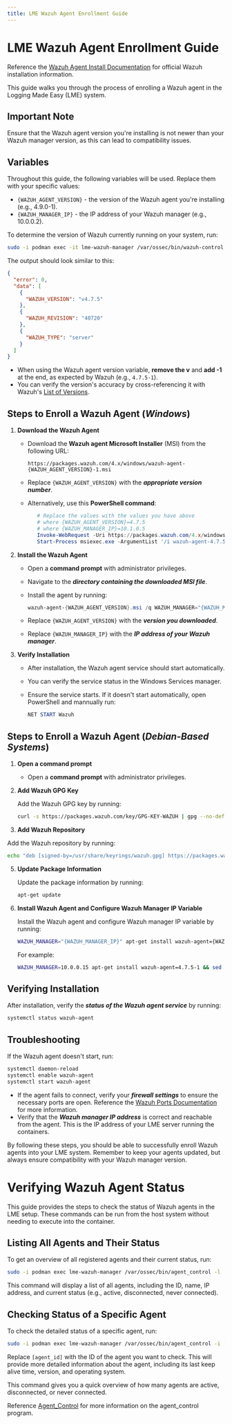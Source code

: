 ```yaml
---
title: LME Wazuh Agent Enrollment Guide
---
```

# LME Wazuh Agent Enrollment Guide

Reference the [Wazuh Agent Install Documentation](https://documentation.wazuh.com/4.7/installation-guide/wazuh-agent/index.html) for official Wazuh installation information.

This guide walks you through the process of enrolling a Wazuh agent in the Logging Made Easy (LME) system.

## Important Note

Ensure that the Wazuh agent version you're installing is not newer than your Wazuh manager version, as this can lead to compatibility issues.

## Variables

Throughout this guide, the following variables will be used. Replace them with your specific values:

- `{WAZUH_AGENT_VERSION}` - the version of the Wazuh agent you're installing (e.g., 4.9.0-1).
- `{WAZUH_MANAGER_IP}` - the IP address of your Wazuh manager (e.g., 10.0.0.2).
 
To determine the version of Wazuh currently running on your system, run:

```bash
sudo -i podman exec -it lme-wazuh-manager /var/ossec/bin/wazuh-control -j info | jq
```

The output should look similar to this:

```json
{
  "error": 0,
  "data": [
    {
      "WAZUH_VERSION": "v4.7.5"
    },
    {
      "WAZUH_REVISION": "40720"
    },
    {
      "WAZUH_TYPE": "server"
    }
  ]
}
```
- When using the Wazuh agent version variable, **remove the v** and **add -1** at the end, as expected by Wazuh (e.g., `4.7.5-1`).
- You can verify the version's accuracy by cross-referencing it with Wazuh's [List of Versions](https://documentation.wazuh.com/current/installation-guide/packages-list.html).

## Steps to Enroll a Wazuh Agent (***Windows***)

1. **Download the Wazuh Agent**
   - Download the **Wazuh agent Microsoft Installer** (MSI) from the following URL:
     
     ```
     https://packages.wazuh.com/4.x/windows/wazuh-agent-{WAZUH_AGENT_VERSION}-1.msi
     ```
     
   - Replace `{WAZUH_AGENT_VERSION}` with the ***appropriate version number***.
   - Alternatively, use this **PowerShell command**:
     
     ```powershell
        # Replace the values with the values you have above
        # where {WAZUH_AGENT_VERSION}=4.7.5
        # where {WAZUH_MANAGER_IP}=10.1.0.5
        Invoke-WebRequest -Uri https://packages.wazuh.com/4.x/windows/wazuh-agent-4.7.5-1.msi -OutFile wazuh-agent-4.7.5-1.msi;`
        Start-Process msiexec.exe -ArgumentList '/i wazuh-agent-4.7.5-1.msi /q WAZUH_MANAGER="10.1.0.5"' -Wait -NoNewWindow
        ```

2. **Install the Wazuh Agent**
   - Open a **command prompt** with administrator privileges.
   - Navigate to the ***directory containing the downloaded MSI file***.
   - Install the agent by running:
     
     ```powershell
     wazuh-agent-{WAZUH_AGENT_VERSION}.msi /q WAZUH_MANAGER="{WAZUH_MANAGER_IP}"
     ```
   - Replace `{WAZUH_AGENT_VERSION}` with the ***version you downloaded***.
   - Replace `{WAZUH_MANAGER_IP}` with the ***IP address of your Wazuh manager***.

3. **Verify Installation**
   - After installation, the Wazuh agent service should start automatically.
   - You can verify the service status in the Windows Services manager.
   - Ensure the service starts. If it doesn't start automatically, open PowerShell and mannually run:
     
     ```powershell
     NET START Wazuh
     ```


## Steps to Enroll a Wazuh Agent (***Debian-Based Systems***)

1.  **Open a command prompt**
    - Open a **command prompt** with administrator privileges.

2.  **Add Wazuh GPG Key**

    Add the Wazuh GPG key by running:

    ```bash
    curl -s https://packages.wazuh.com/key/GPG-KEY-WAZUH | gpg --no-default-keyring --keyring gnupg-ring:/usr/share/keyrings/wazuh.gpg --import && chmod 644 /usr/share/keyrings/wazuh.gpg
    ```

4. **Add Wazuh Repository**

  Add the Wazuh repository by running:
   
   ```bash
   echo "deb [signed-by=/usr/share/keyrings/wazuh.gpg] https://packages.wazuh.com/4.x/apt/ stable main" | tee -a /etc/apt/sources.list.d/wazuh.list
   ```

5. **Update Package Information**

   Update the package information by running:
   
   ```bash
   apt-get update
   ```

6. **Install Wazuh Agent and Configure Wazuh Manager IP Variable**
   
   Install the Wazuh agent and configure Wazuh manager IP variable by running:
   
   ```bash
   WAZUH_MANAGER="{WAZUH_MANAGER_IP}" apt-get install wazuh-agent={WAZUH_AGENT_VERSION} && sed -i 's/MANAGER_IP/{WAZUH_MANAGER_IP}/i' /var/ossec/etc/ossec.conf
   ```
   
   For example:
   
   ```bash
   WAZUH_MANAGER=10.0.0.15 apt-get install wazuh-agent=4.7.5-1 && sed -i 's/MANAGER_IP/10.0.0.15/i' /var/ossec/etc/ossec.conf
   ```

## Verifying Installation

After installation, verify the ***status of the Wazuh agent service*** by running:

```bash
systemctl status wazuh-agent
```

## Troubleshooting

If the Wazuh agent doesn't start, run: 

```bash
systemctl daemon-reload
systemctl enable wazuh-agent
systemctl start wazuh-agent
```

- If the agent fails to connect, verify your ***firewall settings*** to ensure the necessary ports are open. Reference the [Wazuh Ports Documentation](https://documentation.wazuh.com/current/getting-started/architecture.html) for more information.
- Verify that the ***Wazuh manager IP address*** is correct and reachable from the agent. This is the IP address of your LME server running the containers.

By following these steps, you should be able to successfully enroll Wazuh agents into your LME system. Remember to keep your agents updated, but always ensure compatibility with your Wazuh manager version.


# Verifying Wazuh Agent Status

This guide provides the steps to check the status of Wazuh agents in the LME setup. These commands can be run from the host system without needing to execute into the container.

## Listing All Agents and Their Status

To get an overview of all registered agents and their current status, run:

```bash
sudo -i podman exec lme-wazuh-manager /var/ossec/bin/agent_control -l
```

This command will display a list of all agents, including the ID, name, IP address, and current status (e.g., active, disconnected, never connected).

## Checking Status of a Specific Agent

To check the detailed status of a specific agent, run:

```bash
sudo -i podman exec lme-wazuh-manager /var/ossec/bin/agent_control -i [agent_id]
```

Replace `[agent_id]` with the ID of the agent you want to check. This will provide more detailed information about the agent, including its last keep alive time, version, and operating system.


This command gives you a quick overview of how many agents are active, disconnected, or never connected.

Reference [Agent_Control](https://documentation.wazuh.com/current/user-manual/reference/tools/agent-control.html) for more information on the agent_control program.
